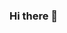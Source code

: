 ### Hi there 👋

<!--
**u1000j/u1000j** is a ✨ _special_ ✨ repository because its `README.md` (this file) appears on your GitHub profile.

Here are some ideas to get you started:

- 😄Hi, I'm Hyunwoo Yoo. The goal of front-end is also a web publisher that is growing day by day.
- 🌱 I’m currently learning HTML5, CSS3, javascript, jQuery, Git, Github, node.js
- 💬 If you want to contact me, please leave me a message!

EDUCATION
22.09 ~ 23.01 UI/UX Responsive Web Design & Web Publisher Training Course Completion

PORTFOLIO
http://u1000j.dothome.co.kr/portfolio/index.html
